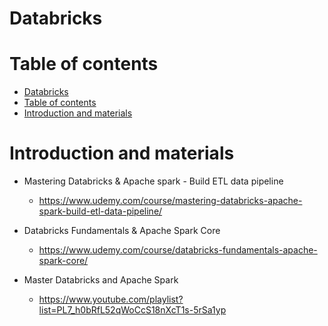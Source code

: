 # Databricks

# Table of contents

<!-- TOC -->

- [Databricks](#databricks)
- [Table of contents](#table-of-contents)
- [Introduction and materials](#introduction-and-materials)

<!-- /TOC -->
# Introduction and materials

- Mastering Databricks & Apache spark - Build ETL data pipeline
    - https://www.udemy.com/course/mastering-databricks-apache-spark-build-etl-data-pipeline/

- Databricks Fundamentals & Apache Spark Core
    - https://www.udemy.com/course/databricks-fundamentals-apache-spark-core/

- Master Databricks and Apache Spark
    - https://www.youtube.com/playlist?list=PL7_h0bRfL52qWoCcS18nXcT1s-5rSa1yp